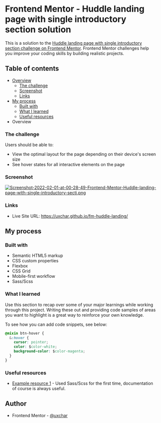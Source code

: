# Frontend Mentor - Huddle landing page with single introductory section solution

This is a solution to the [Huddle landing page with single introductory section challenge on Frontend Mentor](https://www.frontendmentor.io/challenges/huddle-landing-page-with-a-single-introductory-section-B_2Wvxgi0). Frontend Mentor challenges help you improve your coding skills by building realistic projects. 

## Table of contents

- [Overview](#overview)
  - [The challenge](#the-challenge)
  - [Screenshot](#screenshot)
  - [Links](#links)
- [My process](#my-process)
  - [Built with](#built-with)
  - [What I learned](#what-i-learned)
  - [Useful resources](#useful-resources)
- Overview

### The challenge

Users should be able to:

- View the optimal layout for the page depending on their device's screen size
- See hover states for all interactive elements on the page

### Screenshot

[![Screenshot-2022-02-01-at-00-28-49-Frontend-Mentor-Huddle-landing-page-with-single-introductory-secti.png](https://i.postimg.cc/NjBZgrsQ/Screenshot-2022-02-01-at-00-28-49-Frontend-Mentor-Huddle-landing-page-with-single-introductory-secti.png)](https://postimg.cc/TpNt015s)

### Links

- Live Site URL: https://uxchar.github.io/fm-huddle-landing/

## My process

### Built with

- Semantic HTML5 markup
- CSS custom properties
- Flexbox
- CSS Grid
- Mobile-first workflow
- Sass/Scss



### What I learned

Use this section to recap over some of your major learnings while working through this project. Writing these out and providing code samples of areas you want to highlight is a great way to reinforce your own knowledge.

To see how you can add code snippets, see below:

```css
@mixin btn-hover {
  &:hover {
    cursor: pointer;
    color: $color-white;
    background-color: $color-magenta;
  }
}
```


### Useful resources

- [Example resource 1](https://sass-lang.com/documentation) - Used Sass/Scss for the first time, documentation of course is always useful.

## Author

- Frontend Mentor - [@uxchar](https://www.frontendmentor.io/profile/uxchar)
